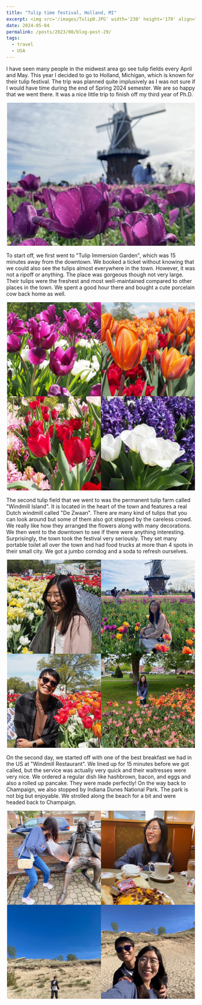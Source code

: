 ```yaml
---
title: "Tulip time festival, Holland, MI"
excerpt: <img src='/images/Tulip0.JPG' width='230' height='170' align="right" hspace="20" loading="lazy"> I have seen many people in the midwest area go see tulip fields every April and May. This year I decided to go to Holland, Michigan, which is known for their tulip festival. The trip was planned quite implusively as I was not sure if I would have time during the end of Spring 2024 semester. We are so happy that we went there. It was a nice little trip to finish off my third year of Ph.D. 
date: 2024-05-04
permalink: /posts/2023/08/blog-post-29/
tags:
  - travel
  - USA
---
```


I have seen many people in the midwest area go see tulip fields every April and May. This year I decided to go to Holland, Michigan, which is known for their tulip festival. The trip was planned quite implusively as I was not sure if I would have time during the end of Spring 2024 semester. We are so happy that we went there. It was a nice little trip to finish off my third year of Ph.D. 

<p align="center">
  <img src="/images/Tulip0.JPG" width='500' height= '380' loading="lazy">
</p>

To start off, we first went to "Tulip Immersion Garden", which was 15 minutes away from the downtown. We booked a ticket without knowing that we could also see the tulips almost everywhere in the town. However, it was not a ripoff or anything. The place was gorgeous though not very large. Their tulips were the freshest and most well-maintained compared to other places in the town. We spent a good hour there and bought a cute porcelain cow back home as well. 

<p align="center">
  <img src="/images/Tulip1.JPG" width='500' height= '500' loading="lazy">
</p>

The second tulip field that we went to was the permanent tulip farm called "Windmill Island". It is located in the heart of the town and features a real Dutch windmill called "De Zwaan". There are many kind of tulips that you can look around but some of them also got stepped by the careless crowd. We really like how they arranged the flowers along with many decorations. We then went to the downtown to see if there were anything interesting. Surprisingly, the town took the festival very seriously. They set many portable toilet all over the town and had food trucks at more than 4 spots in their small city. We got a jumbo corndog and a soda to refresh ourselves.
<p align="center">
  <img src="/images/Tulip2.JPG" width='500' height= '500' loading="lazy">
</p>

On the second day, we started off with one of the best breakfast we had in the US at "Windmill Restaurant". We lined up for 15 minutes before we got called, but the service was actually very quick and their waitresses were very nice. We ordered a regular dish like hashbrown, bacon, and eggs and also a rolled up pancake. They were made perfectly! On the way back to Champaign, we also stopped by Indiana Dunes National Park. The park is not big but enjoyable. We strolled along the beach for a bit and were headed back to Champaign. 
<p align="center">
  <img src="/images/Tulip3.JPG" width='500' height= '500' loading="lazy">
</p>

